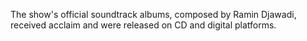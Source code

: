 The show's official soundtrack albums, composed by Ramin Djawadi, received acclaim and were released on CD and digital platforms.
